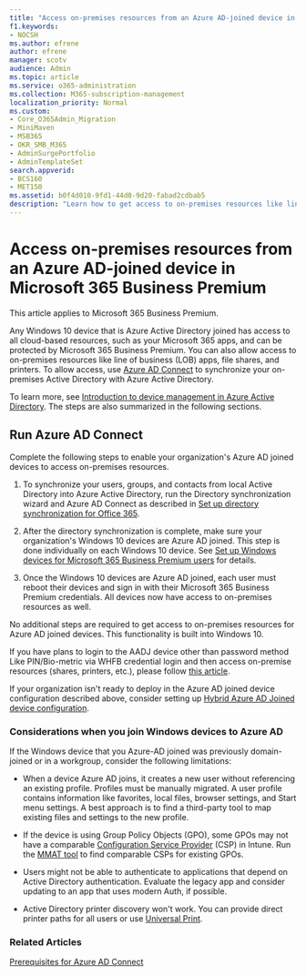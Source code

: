 ```yaml
---
title: "Access on-premises resources from an Azure AD-joined device in Microsoft 365 Business"
f1.keywords:
- NOCSH
ms.author: efrene
author: efrene
manager: scotv
audience: Admin
ms.topic: article
ms.service: o365-administration
ms.collection: M365-subscription-management
localization_priority: Normal
ms.custom:
- Core_O365Admin_Migration
- MiniMaven
- MSB365
- OKR_SMB_M365
- AdminSurgePortfolio
- AdminTemplateSet
search.appverid:
- BCS160
- MET150
ms.assetid: b0f4d010-9fd1-44d0-9d20-fabad2cdbab5
description: "Learn how to get access to on-premises resources like line of business apps, file shares, and printers from an Azure Active Directory joined Windows 10 device."
---
```


# Access on-premises resources from an Azure AD-joined device in Microsoft 365 Business Premium

This article applies to Microsoft 365 Business Premium.

Any Windows 10 device that is Azure Active Directory joined has access to all cloud-based resources, such as your Microsoft 365 apps, and can be protected by Microsoft 365 Business Premium. You can also allow access to on-premises resources like line of business (LOB) apps, file shares, and printers. To allow access, use [Azure AD Connect](/azure/active-directory/connect/active-directory-aadconnect) to synchronize your on-premises Active Directory with Azure Active Directory.

To learn more, see [Introduction to device management in Azure Active Directory](/azure/active-directory/device-management-introduction).
The steps are also summarized in the following sections.

## Run Azure AD Connect

Complete the following steps to enable your organization's Azure AD joined devices to access on-premises resources.

1. To synchronize your users, groups, and contacts from local Active Directory into Azure Active Directory, run the Directory synchronization wizard and Azure AD Connect as described in [Set up directory synchronization for Office 365](../../enterprise/set-up-directory-synchronization.md).

2. After the directory synchronization is complete, make sure your organization's Windows 10 devices are Azure AD joined. This step is done individually on each Windows 10 device. See [Set up Windows devices for Microsoft 365 Business Premium users](set-up-windows-devices.md) for details.

3. Once the Windows 10 devices are Azure AD joined, each user must reboot their devices and sign in with their Microsoft 365 Business Premium credentials. All devices now have access to on-premises resources as well.

No additional steps are required to get access to on-premises resources for Azure AD joined devices. This functionality is built into Windows 10.

If you have plans to login to the AADJ device other than password method Like PIN/Bio-metric via WHFB credential login and then access on-premise resources (shares, printers, etc.), please follow [this article](/windows/security/identity-protection/hello-for-business/hello-hybrid-aadj-sso-base).

If your organization isn't ready to deploy in the Azure AD joined device configuration described above, consider setting up [Hybrid Azure AD Joined device configuration](manage-windows-devices.md).

### Considerations when you join Windows devices to Azure AD

If the Windows device that you Azure-AD joined was previously domain-joined or in a workgroup, consider the following limitations:

- When a device Azure AD joins, it creates a new user without referencing an existing profile. Profiles must be manually migrated. A user profile contains information like favorites, local files, browser settings, and Start menu settings. A best approach is to find a third-party tool to map existing files and settings to the new profile.

- If the device is using Group Policy Objects (GPO), some GPOs may not have a comparable [Configuration Service Provider](/windows/configuration/provisioning-packages/how-it-pros-can-use-configuration-service-providers) (CSP) in Intune. Run the [MMAT tool](https://www.microsoft.com/download/details.aspx?id=45520) to find comparable CSPs for existing GPOs.

- Users might not be able to authenticate to applications that depend on Active Directory authentication. Evaluate the legacy app and consider updating to an app that uses modern Auth, if possible.

- Active Directory printer discovery won't work. You can provide direct printer paths for all users or use [Universal Print](/universal-print/).

### Related Articles

[Prerequisites for Azure AD Connect](/azure/active-directory/hybrid/how-to-connect-install-prerequisites)
